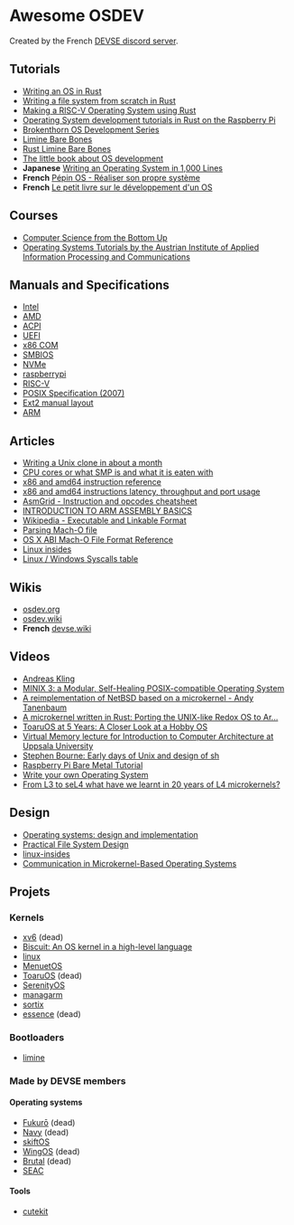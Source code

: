 # Awesome OSDEV

Created by the French [DEVSE discord server](https://discord.com/invite/3XjkM6q).

## Tutorials

- [Writing an OS in Rust](https://os.phil-opp.com/)
- [Writing a file system from scratch in Rust](https://blog.carlosgaldino.com/writing-a-file-system-from-scratch-in-rust.html)
- [Making a RISC-V Operating System using Rust](http://osblog.stephenmarz.com/index.html)
- [Operating System development tutorials in Rust on the Raspberry Pi](https://github.com/rust-embedded/rust-raspberrypi-OS-tutorials)
- [Brokenthorn OS Development Series](http://www.brokenthorn.com/Resources/)
- [Limine Bare Bones](https://github.com/osdev-wiki/limine-barebones)
- [Rust Limine Bare Bones](https://github.com/Quentincestino/rust_limine_barebones)
- [The little book about OS development](https://littleosbook.github.io/)
- **Japanese** [Writing an Operating System in 1,000 Lines](https://github.com/nuta/operating-system-in-1000-lines)
- **French** [Pépin OS - Réaliser son propre système](https://michelizza.developpez.com/realiser-son-propre-systeme/)
- **French** [Le petit livre sur le développement d'un OS](https://systeme.developpez.com/tutoriels/systeme-exploitation/petit-livre-developpement-OS/)


## Courses

- [Computer Science from the Bottom Up](https://www.bottomupcs.com/)
- [Operating Systems Tutorials by the Austrian Institute of Applied Information Processing and Communications](https://www.iaik.tugraz.at/teaching/materials/os/tutorials/)

## Manuals and Specifications

- [Intel](https://software.intel.com/content/www/us/en/develop/articles/intel-sdm.html)
- [AMD](https://www.amd.com/content/dam/amd/en/documents/processor-tech-docs/programmer-references/40332.pdf)
- [ACPI](https://uefi.org/sites/default/files/resources/ACPI_6_3_final_Jan30.pdf)
- [UEFI](https://uefi.org/sites/default/files/resources/UEFI%20Spec%202.8B%20May%202020.pdf)
- [x86 COM](https://www.sci.muni.cz/docs/pc/serport.txt)
- [SMBIOS](https://www.dmtf.org/sites/default/files/standards/documents/DSP0134_3.4.0.pdf)
- [NVMe](https://nvmexpress.org/wp-content/uploads/NVM-Express-1_4a-2020.03.09-Ratified.pdf)
- [raspberrypi](https://github.com/raspberrypi/documentation)
- [RISC-V](https://riscv.org/technical/specifications/)
- [POSIX Specification (2007)](http://www.open-std.org/jtc1/sc22/open/n4217.pdf)
- [Ext2 manual layout](https://www.nongnu.org/ext2-doc/ext2.pdf)
- [ARM](https://developer.arm.com/documentation/)

## Articles

- [Writing a Unix clone in about a month](https://drewdevault.com/2024/05/24/2024-05-24-Bunnix.html)
- [CPU cores or what SMP is and what it is eaten with](https://sudonull.com/post/9813-CPU-cores-or-what-SMP-is-and-what-it-is-eaten-with)
- [x86 and amd64 instruction reference](https://www.felixcloutier.com/x86/)
- [x86 and amd64 instructions latency, throughput and port usage](https://uops.info/table.html)
- [AsmGrid - Instruction and opcodes cheatsheet](https://asmjit.com/asmgrid/)
- [INTRODUCTION TO ARM ASSEMBLY BASICS](https://azeria-labs.com/writing-arm-assembly-part-1/)
- [Wikipedia - Executable and Linkable Format](https://en.wikipedia.org/wiki/Executable_and_Linkable_Format)
- [Parsing Mach-O file](https://lowlevelbits.org/parsing-mach-o-files/)
- [OS X ABI Mach-O File Format Reference](https://github.com/aidansteele/osx-abi-macho-file-format-reference)
- [Linux insides](https://github.com/0xAX/linux-insides)
- [Linux / Windows Syscalls table](https://syscalls.w3challs.com/)

## Wikis

- [osdev.org](https://wiki.osdev.org/Main_Page)
- [osdev.wiki](https://osdev.wiki/)
- **French** [devse.wiki](https://devse.wiki/)

## Videos

- [Andreas Kling](https://www.youtube.com/channel/UC3ts8coMP645hZw9JSD3pqQ)
- [MINIX 3: a Modular, Self-Healing POSIX-compatible Operating System](https://www.youtube.com/watch?v=bx3KuE7UjGA)
- [A reimplementation of NetBSD based on a microkernel - Andy Tanenbaum](https://www.youtube.com/watch?v=jMkR9VF2GNY)
- [A microkernel written in Rust: Porting the UNIX-like Redox OS to Ar...](https://www.youtube.com/watch?v=qpazyDkuqLw)
- [ToaruOS at 5 Years: A Closer Look at a Hobby OS](https://www.youtube.com/watch?v=Wp5kl-NfpM8)
- [Virtual Memory lecture for Introduction to Computer Architecture at Uppsala University](https://www.youtube.com/playlist?list=PLiwt1iVUib9s2Uo5BeYmwkDFUh70fJPxX)
- [Stephen Bourne: Early days of Unix and design of sh](https://www.youtube.com/watch?v=2kEJoWfobpA)
- [Raspberry Pi Bare Metal Tutorial](https://youtu.be/pd9AVmcRc6U)
- [Write your own Operating System](https://www.youtube.com/channel/UCQdZltW7bh1ta-_nCH7LWYw)
- [From L3 to seL4 what have we learnt in 20 years of L4 microkernels?](https://www.youtube.com/watch?v=RdoaFc5-1Rk)

## Design

- [Operating systems: design and implementation](https://archive.org/details/OperatingSystemsDesignImplementation/mode/2up)
- [Practical File System Design](https://web.archive.org/web/20170213221835/http://www.nobius.org/~dbg/practical-file-system-design.pdf)
- [linux-insides](https://0xax.gitbooks.io/linux-insides/content/index.html)
- [Communication in Microkernel-Based Operating Systems](https://os.inf.tu-dresden.de/papers_ps/aigner_phd.pdf)

## Projets

### Kernels

- [xv6](https://github.com/mit-pdos/xv6-public) (dead)
- [Biscuit: An OS kernel in a high-level language](https://pdos.csail.mit.edu/projects/biscuit.html)
- [linux](https://elixir.bootlin.com/linux/latest/source)
- [MenuetOS](http://menuetos.net)
- [ToaruOS](https://toaruos.org/) (dead)
- [SerenityOS](http://serenityos.org/)
- [managarm](https://github.com/managarm/managarm)
- [sortix](https://gitlab.com/sortix/sortix) 
- [essence](https://gitlab.com/nakst/essence) (dead)


### Bootloaders

- [limine](https://github.com/limine-bootloader/limine)

### Made by DEVSE members

#### Operating systems

- [Fukurō](https://github.com/d0p1s4m4/Fukuro) (dead)
- [Navy](https://github.com/keyboard-slayer/navy) (dead)
- [skiftOS](https://github.com/skiftOS/skift)
- [WingOS](https://github.com/Supercip971/WingOS_x64) (dead)
- [Brutal](https://github.com/brutal-org/brutal) (dead)
- [SEAC](https://github.com/N-LG/SEAC)

#### Tools

- [cutekit](https://github.com/cute-engineering/cutekit)
